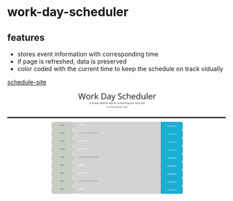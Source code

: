 # work-day-scheduler



## features
- stores event information with corresponding time
- if page is refreshed, data is preserved
- color coded with the current time to keep the schedule on track vidually

[schedule-site](https://samb56.github.io/work-day-scheduler/)
![screenshot](screenshot.JPG)
